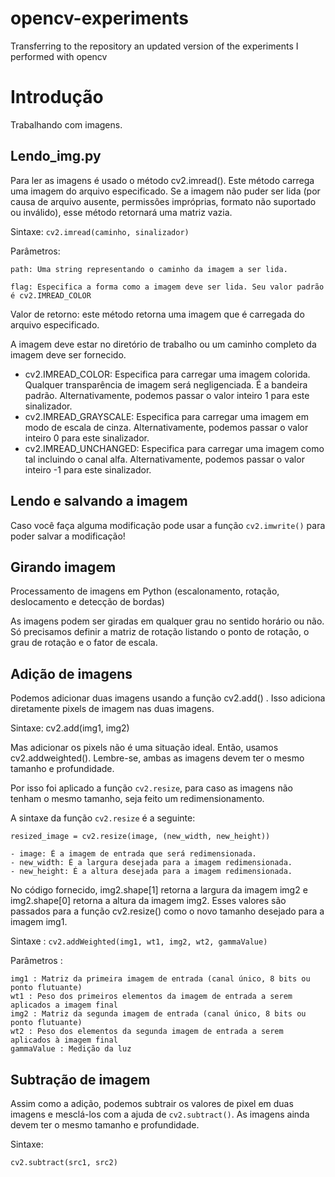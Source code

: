 # opencv-experiments
Transferring to the repository an updated version of the experiments I performed with opencv

# Introdução

Trabalhando com imagens.

## Lendo_img.py
Para ler as imagens é usado o método cv2.imread(). Este método carrega uma imagem do arquivo especificado.
Se a imagem não puder ser lida (por causa de arquivo ausente, permissões impróprias, formato não suportado ou inválido),
esse método retornará uma matriz vazia.

Sintaxe: ```cv2.imread(caminho, sinalizador)```

Parâmetros:

    path: Uma string representando o caminho da imagem a ser lida.

    flag: Especifica a forma como a imagem deve ser lida. Seu valor padrão é cv2.IMREAD_COLOR

Valor de retorno: este método retorna uma imagem que é carregada do arquivo especificado.

A imagem deve estar no diretório de trabalho ou um caminho completo da imagem deve ser fornecido.

* cv2.IMREAD_COLOR: Especifica para carregar uma imagem colorida. Qualquer transparência de imagem será negligenciada.
É a bandeira padrão. Alternativamente, podemos passar o valor inteiro 1 para este sinalizador.
* cv2.IMREAD_GRAYSCALE: Especifica para carregar uma imagem em modo de escala de cinza. Alternativamente,
podemos passar o valor inteiro 0 para este sinalizador.
* cv2.IMREAD_UNCHANGED: Especifica para carregar uma imagem como tal incluindo o canal alfa. Alternativamente,
podemos passar o valor inteiro -1 para este sinalizador.

## Lendo e salvando a imagem
Caso você faça alguma modificação pode usar a função
```cv2.imwrite()```
para poder salvar a modificação!

## Girando imagem
Processamento de imagens em Python (escalonamento, rotação, deslocamento e detecção de bordas)

As imagens podem ser giradas em qualquer grau no sentido horário ou não. Só precisamos definir a matriz de rotação listando o ponto de rotação, o grau de rotação e o fator de escala.

## Adição de imagens

Podemos adicionar duas imagens usando a função cv2.add() . Isso adiciona diretamente pixels de imagem
nas duas imagens.

Sintaxe: cv2.add(img1, img2)

Mas adicionar os pixels não é uma situação ideal. Então, usamos cv2.addweighted(). Lembre-se, ambas as imagens devem ter o mesmo tamanho e profundidade.

Por isso foi aplicado a função ```cv2.resize```, para caso as imagens não tenham o mesmo tamanho, seja feito um redimensionamento.

A sintaxe da função ```cv2.resize``` é a seguinte:

```
resized_image = cv2.resize(image, (new_width, new_height))
```
    - image: É a imagem de entrada que será redimensionada.
    - new_width: É a largura desejada para a imagem redimensionada.
    - new_height: É a altura desejada para a imagem redimensionada.

No código fornecido, img2.shape[1] retorna a largura da imagem img2 e img2.shape[0] retorna a altura da imagem img2. Esses valores são passados para a função cv2.resize() como o novo tamanho desejado para a imagem img1.


Sintaxe : ```cv2.addWeighted(img1, wt1, img2, wt2, gammaValue)```

Parâmetros :

    img1 : Matriz da primeira imagem de entrada (canal único, 8 bits ou ponto flutuante)
    wt1 : Peso dos primeiros elementos da imagem de entrada a serem aplicados a imagem final
    img2 : Matriz da segunda imagem de entrada (canal único, 8 bits ou ponto flutuante)
    wt2 : Peso dos elementos da segunda imagem de entrada a serem aplicados à imagem final
    gammaValue : Medição da luz

## Subtração de imagem

Assim como a adição, podemos subtrair os valores de pixel em duas imagens e mesclá-los com a ajuda de ```cv2.subtract()```.
As imagens ainda devem ter o mesmo tamanho e profundidade.

Sintaxe: 
    
```cv2.subtract(src1, src2)```
